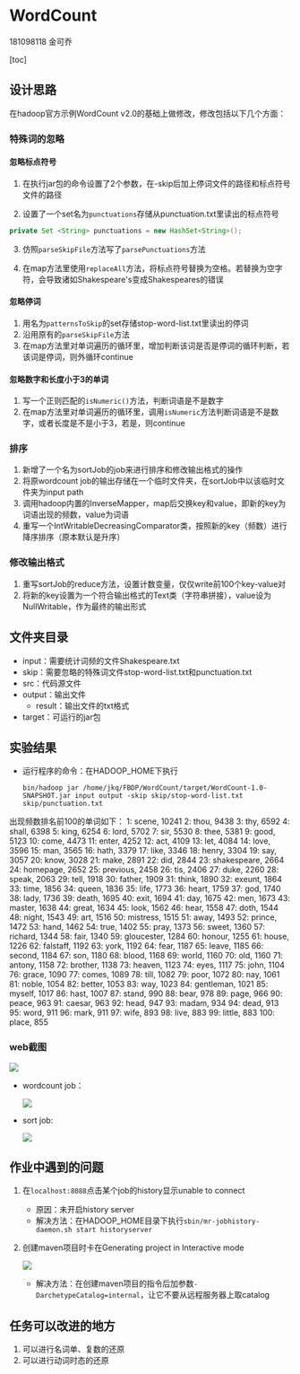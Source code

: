# WordCount

181098118 金可乔

[toc]

## 设计思路

在hadoop官方示例WordCount v2.0的基础上做修改，修改包括以下几个方面：

### 特殊词的忽略

#### 忽略标点符号

1. 在执行jar包的命令设置了2个参数，在-skip后加上停词文件的路径和标点符号文件的路径

2. 设置了一个set名为`punctuations`存储从punctuation.txt里读出的标点符号

  ```java
  private Set <String> punctuations = new HashSet<String>();
  ```

3. 仿照`parseSkipFile`方法写了`parsePunctuations`方法

4. 在map方法里使用`replaceAll`方法，将标点符号替换为空格。若替换为空字符，会导致诸如Shakespeare's变成Shakespeares的错误

#### 忽略停词

1.  用名为`patternsToSkip`的set存储stop-word-list.txt里读出的停词
2.  沿用原有的`parseSkipFile`方法
3.  在map方法里对单词遍历的循环里，增加判断该词是否是停词的循环判断，若该词是停词，则外循环continue

#### 忽略数字和长度小于3的单词

1. 写一个正则匹配的`isNumeric()`方法，判断词语是不是数字
2. 在map方法里对单词遍历的循环里，调用`isNumeric`方法判断词语是不是数字，或者长度是不是小于3，若是，则continue

### 排序

1. 新增了一个名为sortJob的job来进行排序和修改输出格式的操作
2. 将原wordcount job的输出存储在一个临时文件夹，在sortJob中以该临时文件夹为input path
3. 调用hadoop内置的InverseMapper，map后交换key和value，即新的key为词语出现的频数，value为词语
4. 重写一个IntWritableDecreasingComparator类，按照新的key（频数）进行降序排序（原本默认是升序）

### 修改输出格式

1. 重写sortJob的reduce方法，设置计数变量，仅仅write前100个key-value对
2. 将新的key设置为一个符合输出格式的Text类（字符串拼接），value设为NullWritable，作为最终的输出形式

## 文件夹目录

* input：需要统计词频的文件Shakespeare.txt
* skip：需要忽略的特殊词文件stop-word-list.txt和punctuation.txt
* src：代码源文件
* output：输出文件
  * result：输出文件的txt格式
* target：可运行的jar包

## 实验结果

* 运行程序的命令：在HADOOP_HOME下执行

  ```
  bin/hadoop jar /home/jkq/FBDP/WordCount/target/WordCount-1.0-SNAPSHOT.jar input output -skip skip/stop-word-list.txt skip/punctuation.txt
  ```

出现频数排名前100的单词如下：
1: scene, 10241
2: thou, 9438
3: thy, 6592
4: shall, 6398
5: king, 6254
6: lord, 5702
7: sir, 5530
8: thee, 5381
9: good, 5123
10: come, 4473
11: enter, 4252
12: act, 4109
13: let, 4084
14: love, 3596
15: man, 3565
16: hath, 3379
17: like, 3346
18: henry, 3304
19: say, 3057
20: know, 3028
21: make, 2891
22: did, 2844
23: shakespeare, 2664
24: homepage, 2652
25: previous, 2458
26: tis, 2406
27: duke, 2260
28: speak, 2063
29: tell, 1918
30: father, 1909
31: think, 1890
32: exeunt, 1864
33: time, 1856
34: queen, 1836
35: life, 1773
36: heart, 1759
37: god, 1740
38: lady, 1736
39: death, 1695
40: exit, 1694
41: day, 1675
42: men, 1673
43: master, 1638
44: great, 1634
45: look, 1562
46: hear, 1558
47: doth, 1544
48: night, 1543
49: art, 1516
50: mistress, 1515
51: away, 1493
52: prince, 1472
53: hand, 1462
54: true, 1402
55: pray, 1373
56: sweet, 1360
57: richard, 1344
58: fair, 1340
59: gloucester, 1284
60: honour, 1255
61: house, 1226
62: falstaff, 1192
63: york, 1192
64: fear, 1187
65: leave, 1185
66: second, 1184
67: son, 1180
68: blood, 1168
69: world, 1160
70: old, 1160
71: antony, 1158
72: brother, 1138
73: heaven, 1123
74: eyes, 1117
75: john, 1104
76: grace, 1090
77: comes, 1089
78: till, 1082
79: poor, 1072
80: nay, 1061
81: noble, 1054
82: better, 1053
83: way, 1023
84: gentleman, 1021
85: myself, 1017
86: hast, 1007
87: stand, 990
88: bear, 978
89: page, 966
90: peace, 963
91: caesar, 963
92: head, 947
93: madam, 934
94: dead, 913
95: word, 911
96: mark, 911
97: wife, 893
98: live, 883
99: little, 883
100: place, 855

### web截图

![](https://finclaw.oss-cn-shenzhen.aliyuncs.com/img/pic3.png)

* wordcount job：

  ![](https://finclaw.oss-cn-shenzhen.aliyuncs.com/img/pic2.png)

* sort job:

  ![](https://finclaw.oss-cn-shenzhen.aliyuncs.com/img/pic1.png)

## 作业中遇到的问题

1. 在`localhost:8088`点击某个job的history显示unable to connect

   * 原因：未开启history server
   * 解决方法：在HADOOP_HOME目录下执行`sbin/mr-jobhistory-daemon.sh start historyserver`

2. 创建maven项目时卡在Generating project in Interactive mode

   ![](https://finclaw.oss-cn-shenzhen.aliyuncs.com/img/pic4.png)

   * 解决方法：在创建maven项目的指令后加参数`-DarchetypeCatalog=internal`，让它不要从远程服务器上取catalog

## 任务可以改进的地方

1. 可以进行名词单、复数的还原
2. 可以进行动词时态的还原

